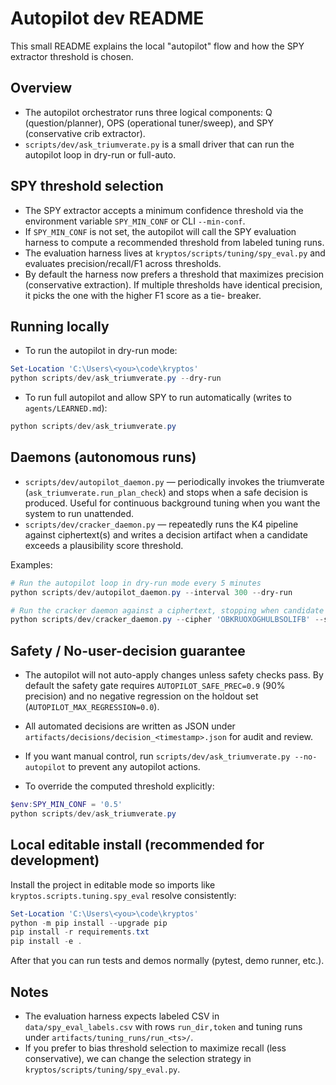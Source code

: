 # Autopilot dev README

This small README explains the local "autopilot" flow and how the SPY extractor threshold is chosen.

## Overview

- The autopilot orchestrator runs three logical components: Q (question/planner), OPS (operational
tuner/sweep), and SPY (conservative crib extractor).
- `scripts/dev/ask_triumverate.py` is a small driver that can run the autopilot loop in dry-run or
full-auto.

## SPY threshold selection

- The SPY extractor accepts a minimum confidence threshold via the environment variable
`SPY_MIN_CONF` or CLI `--min-conf`.
- If `SPY_MIN_CONF` is not set, the autopilot will call the SPY evaluation harness to compute a
recommended threshold from labeled tuning runs.
- The evaluation harness lives at `kryptos/scripts/tuning/spy_eval.py` and evaluates
precision/recall/F1 across thresholds.
- By default the harness now prefers a threshold that maximizes precision (conservative extraction).
If multiple thresholds have identical precision, it picks the one with the higher F1 score as a tie- breaker.

## Running locally

- To run the autopilot in dry-run mode:

```powershell
Set-Location 'C:\Users\<you>\code\kryptos'
python scripts/dev/ask_triumverate.py --dry-run
```

- To run full autopilot and allow SPY to run automatically (writes to `agents/LEARNED.md`):

```powershell
python scripts/dev/ask_triumverate.py
```

## Daemons (autonomous runs)

- `scripts/dev/autopilot_daemon.py` — periodically invokes the triumverate
(`ask_triumverate.run_plan_check`) and stops when a safe decision is produced. Useful for continuous background tuning
when you want the system to run unattended.
- `scripts/dev/cracker_daemon.py` — repeatedly runs the K4 pipeline against ciphertext(s) and writes
a decision artifact when a candidate exceeds a plausibility score threshold.

Examples:

```powershell
# Run the autopilot loop in dry-run mode every 5 minutes
python scripts/dev/autopilot_daemon.py --interval 300 --dry-run

# Run the cracker daemon against a ciphertext, stopping when candidate score >= 0.9
python scripts/dev/cracker_daemon.py --cipher 'OBKRUOXOGHULBSOLIFB' --score-threshold 0.9
```

## Safety / No-user-decision guarantee

- The autopilot will not auto-apply changes unless safety checks pass. By default the safety gate
requires `AUTOPILOT_SAFE_PREC=0.9` (90% precision) and no negative regression on the holdout set
(`AUTOPILOT_MAX_REGRESSION=0.0`).
- All automated decisions are written as JSON under `artifacts/decisions/decision_<timestamp>.json`
for audit and review.
- If you want manual control, run `scripts/dev/ask_triumverate.py --no-autopilot` to prevent any
autopilot actions.

- To override the computed threshold explicitly:

```powershell
$env:SPY_MIN_CONF = '0.5'
python scripts/dev/ask_triumverate.py
```

## Local editable install (recommended for development)

Install the project in editable mode so imports like `kryptos.scripts.tuning.spy_eval` resolve consistently:

```powershell
Set-Location 'C:\Users\<you>\code\kryptos'
python -m pip install --upgrade pip
pip install -r requirements.txt
pip install -e .
```

After that you can run tests and demos normally (pytest, demo runner, etc.).

## Notes

- The evaluation harness expects labeled CSV in `data/spy_eval_labels.csv` with rows `run_dir,token`
and tuning runs under `artifacts/tuning_runs/run_<ts>/`.
- If you prefer to bias threshold selection to maximize recall (less conservative), we can change
the selection strategy in `kryptos/scripts/tuning/spy_eval.py`.
